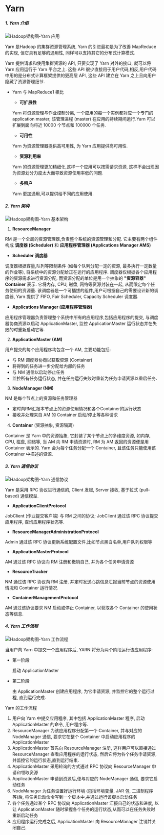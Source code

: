 # Yarn

##### 1. Yarn 介绍



![Hadoop架构图-Yarn 应用](D:/note/hadoop/Hadoop%E6%9E%B6%E6%9E%84%E5%9B%BE-Yarn%20%E5%BA%94%E7%94%A8-1619955366449.png)



Yarn 是Hadoop 的集群资源管理系统, Yarn 的引进最初是为了改善 MapReduce 的实现, 但它具有足够的通用性, 同样可以支持其它的分布式计算模式.

Yarn 提供请求和使用集群资源的 API,  只要实现了 Yarn 对外的接口, 就可以将 Yarn 应用运行于 Yarn 平台之上. 这些 API 很少直接用于用户代码,相反,用户代码中用的是分布式计算框架提供的更高层 API, 这些 API 建立在 Yarn 之上且向用户隐藏了资源管理细节.

- Yarn 与 MapReduce1 相比

    - **可扩展性**

    Yarn 将资源管理与作业控制分离, 一个应用的每一个实例都对应一个专门的 application master, 该管理进程 (master) 在应用的持续期间运行.Yarn 可以扩展到面向将近 10000 个节点和 100000 个任务.

    - **可用性**

    Yarn 为资源管理器提供高可用性, 为 Yarn 应用提供高可用性.

    - **资源利用率**

    Yarn 的资源管理更加精细化,这样一个应用可以按需请求资源, 这样不会出现因为资源划分力度太大而导致资源使用率低的问题.

    - **多租户**

    Yarn 更加通用,可以提供给不同的应用使用.



##### 2. Yarn 架构

![Hadoop架构图-Yarn 基本架构](D:/note/hadoop/Hadoop%E6%9E%B6%E6%9E%84%E5%9B%BE-Yarn%20%E5%9F%BA%E6%9C%AC%E6%9E%B6%E6%9E%84.png)



1. **ResourceManager**

RM 是一个全局的资源管理器,负责整个系统的资源管理和分配. 它主要有两个组件构成  **调度器 (Scheduler)** 和 **应用程序管理器 (Applications Manager AMS)**

- **Scheduler 调度器**

调度器根据容量,队列等限制条件 (如每个队列分配一定的资源, 最多执行一定数量的作业等), 将系统中的资源分配给正在运行的应用程序. 调度器仅根据各个应用程序的资源需求进行资源分配, 而资源分配的单位是用一个抽象的 **"资源容器" Container** 表示. 它将内存, CPU, 磁盘, 网络等资源封装在一起, 从而限定每个任务使用的资源量. 该调度器是一个可插拔的组件,用户可根据自己的需要设计新的调度器, Yarn 提供了 FIFO, Fair Scheduler, Capacity Scheduler 调度器.

- **Applications Manager (应用程序管理器)**

应用程序管理器负责管理整个系统中所有的应用程序,包括应用程序的提交, 与调度器协商资源以启动 ApplicationMaster, 监控 ApplicationMaster 运行状态并在失败的时重新启动它等.



2. **ApplicationMaster (AM)**

用户提交的每个应用程序均包含一个 AM, 主要功能包括:

- 与 RM 调度器协商以获取资源 (Container)
- 将得到的任务进一步分配给内部的任务
- 与 NM 通信以启动停止任务
- 监控所有任务运行状态, 并在任务运行失败时重新为任务申请资源以重启任务.



3. **NodeManager (NM)**

NM 是每个节点上的资源和任务管理器

- 定时向RM汇报本节点上的资源使用情况和各个Container的运行状态
- 接收并处理来自 AM 的 Container 启动/停止等各种请求



4. **Container** (资源抽象, 资源隔离)

Container 是 Yarn 中的资源抽象, 它封装了某个节点上的多维度资源, 如内存, CPU, 磁盘, 网络等, 当 AM 向 RM 申请资源时, RM 为 AM 返回的资源便是用 Container 表示的. Yarn  会为每个任务分配一个 Container, 且该任务只能使用该 Container 中描述的资源.



##### 3. Yarn 通信协议

![Hadoop架构图-Yarn 通信协议](D:/note/hadoop/Hadoop%E6%9E%B6%E6%9E%84%E5%9B%BE-Yarn%20%E9%80%9A%E4%BF%A1%E5%8D%8F%E8%AE%AE.png)



Yarn 是采用 RPC 协议进行通信的, Client 发起, Server 接收, 基于拉式 (pull-based) 通信模型.

- **ApplicationClientProtocol**

JobClient (作业提交客户端) 与 RM 之间的协议; JobClient 通过该 RPC  协议提交应用程序, 查询应用程序状态等.

- **ResourceManagerAdministrationProtocol**

Admin 通过该 RPC 协议更新系统配置文件,比如节点黑白名单,用户队列权限等

- **ApplicationMasterProtocol**

AM 通过该 RPC 协议向 RM 注册和撤销自己, 并为各个任务申请资源

- **ResourceTracker**

NM 通过该 RPC 协议向 RM 注册, 并定时发送心跳信息汇报当前节点的资源使用情况和 Container 运行情况.

- **ContainerManagementProtocol**

AM 通过该协议要求 NM 启动或停止 Container, 以获取各个 Container 的使用状态等信息.



##### 4. Yarn 工作流程

![Hadoop架构图-Yarn 工作流程](D:/note/hadoop/Hadoop%E6%9E%B6%E6%9E%84%E5%9B%BE-Yarn%20%E5%B7%A5%E4%BD%9C%E6%B5%81%E7%A8%8B.png)

当用户向 Yarn 中提交一个应用程序后, YARN 将分为两个阶段运行该应用程序:

- 第一阶段

    启动 ApplicationMaster

- 第二阶段

    由 ApplicationMaster 创建应用程序, 为它申请资源, 并监控它的整个运行过程, 直到运行完成.

Yarn 的工作流程

1. 用户向 Yarn 中提交应用程序, 其中包括 ApplicationMaster 程序, 启动 ApplicationMaster 的命令, 用户程序等.
2. ResourceManager 为该应用程序分配第一个 Container, 并与对应的 NodeManager 通信, 要求它在整个 Container 中启动应用程序的 ApplicationMaster
3. ApplicationMaster 首先向 ResourceManager 注册, 这样用户可以直接通过 ResourceManager 查看应用程序的运行状态, 然后它将为各个任务申请资源,并监控它的运行状态,直到运行结束.
4. ApplicationMaster 采用轮询的方式通过 RPC 协议向 ResourceManager 申请和领取资源
5. ApplicationMaster 申请到资源后,便与对应的 NodeManager 通信, 要求它启动任务
6. NodeManager 为任务设置好运行环境 (包括环境变量, JAR 包, 二进制程序等)后, 将任务启动命令写到一个脚本中,并通过运行该脚本启动任务
7. 各个任务通过某个 RPC 协议向 ApplicationMaster 汇报自己的状态和进度, 以让 ApplicationMaster 随时掌握各个任务的运行状态,从而可以在任务失败时重新启动任务
8. 应用程序运行完成之后, ApplicationMaster 向 ResourceManager 注销并关闭自己.

